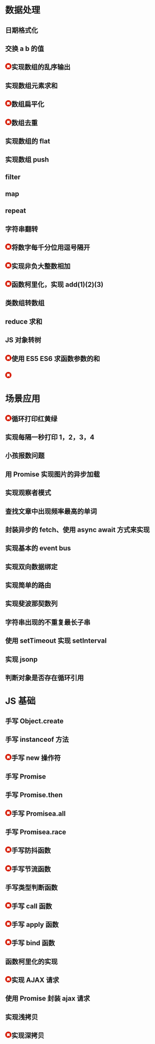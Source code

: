 # 数据处理

## 日期格式化

## 交换 a b 的值

## <img src="./static/red_tag.png" alt="drawing" width="20"/>实现数组的乱序输出

## 实现数组元素求和

## <img src="./static/red_tag.png" alt="drawing" width="20"/>数组扁平化

## <img src="./static/red_tag.png" alt="drawing" width="20"/>数组去重

## 实现数组的 flat

## 实现数组 push

## filter

## map

## repeat

## 字符串翻转

## <img src="./static/red_tag.png" alt="drawing" width="20"/>将数字每千分位用逗号隔开

## <img src="./static/red_tag.png" alt="drawing" width="20"/>实现非负大整数相加

## <img src="./static/red_tag.png" alt="drawing" width="20"/>函数柯里化，实现 add(1)(2)(3)

## 类数组转数组

## reduce 求和

## JS 对象转树

## <img src="./static/red_tag.png" alt="drawing" width="20"/>使用 ES5 ES6 求函数参数的和

## <img src="./static/red_tag.png" alt="drawing" width="20"/>

# 场景应用

## <img src="./static/red_tag.png" alt="drawing" width="20"/>循环打印红黄绿

## 实现每隔一秒打印 1，2，3，4

## 小孩报数问题

## 用 Promise 实现图片的异步加载

## 实现观察者模式

## 查找文章中出现频率最高的单词

## 封装异步的 fetch、使用 async await 方式来实现

## 实现基本的 event bus

## 实现双向数据绑定

## 实现简单的路由

## 实现斐波那契数列

## 字符串出现的不重复最长子串

## 使用 setTimeout 实现 setInterval

## 实现 jsonp

## 判断对象是否存在循环引用

# JS 基础

## 手写 Object.create

## 手写 instanceof 方法

## <img src="./static/red_tag.png" alt="drawing" width="20"/>手写 new 操作符

## 手写 Promise

## 手写 Promise.then

## <img src="./static/red_tag.png" alt="drawing" width="20"/>手写 Promisea.all

## 手写 Promisea.race

## <img src="./static/red_tag.png" alt="drawing" width="20"/>手写防抖函数

## <img src="./static/red_tag.png" alt="drawing" width="20"/>手写节流函数

## 手写类型判断函数

## <img src="./static/red_tag.png" alt="drawing" width="20"/>手写 call 函数

## <img src="./static/red_tag.png" alt="drawing" width="20"/>手写 apply 函数

## <img src="./static/red_tag.png" alt="drawing" width="20"/>手写 bind 函数

## 函数柯里化的实现

## <img src="./static/red_tag.png" alt="drawing" width="20"/>实现 AJAX 请求

## 使用 Promise 封装 ajax 请求

## 实现浅拷贝

## <img src="./static/red_tag.png" alt="drawing" width="20"/>实现深拷贝
